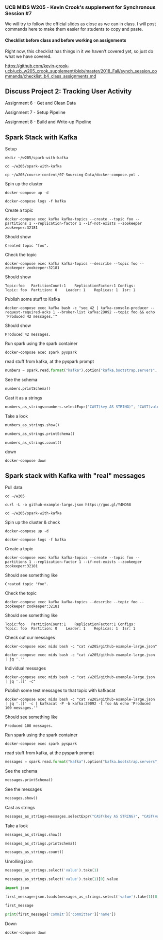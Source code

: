 ### UCB MIDS W205 - Kevin Crook's supplement for Synchronous Session #7

We will try to follow the official slides as close as we can in class.  I will post commands here to make them easier for students to copy and paste.

#### Checklist before class and before working on assignments

Right now, this checklist has things in it we haven't covered yet, so just do what we have covered.

https://github.com/kevin-crook-ucb/ucb_w205_crook_supplement/blob/master/2018_Fall/synch_session_commands/checklist_b4_class_assignments.md

## Discuss Project 2: Tracking User Activity

Assignment 6 - Get and Clean Data 

Assignment 7 - Setup Pipeline

Assignment 8 - Build and Write-up Pipeline
  
## Spark Stack with Kafka

Setup
```
mkdir ~/w205/spark-with-kafka

cd ~/w205/spark-with-kafka

cp ~/w205/course-content/07-Sourcing-Data/docker-compose.yml .
```

Spin up the cluster
```
docker-compose up -d

docker-compose logs -f kafka
```

Create a topic 
```
docker-compose exec kafka kafka-topics --create --topic foo --partitions 1 --replication-factor 1 --if-not-exists --zookeeper zookeeper:32181
```

Should show
```
Created topic "foo".
```

Check the topic
```
docker-compose exec kafka kafka-topics --describe --topic foo --zookeeper zookeeper:32181
```

Should show
```
Topic:foo   PartitionCount:1    ReplicationFactor:1 Configs:
Topic: foo  Partition: 0    Leader: 1    Replicas: 1  Isr: 1
```

Publish some stuff to Kafka
```
docker-compose exec kafka bash -c "seq 42 | kafka-console-producer --request-required-acks 1 --broker-list kafka:29092 --topic foo && echo 'Produced 42 messages.'"
```

Should show
```
Produced 42 messages.
```
Run spark using the spark container
```
docker-compose exec spark pyspark
```

read stuff from kafka, at the pyspark prompt
```python
numbers = spark.read.format("kafka").option("kafka.bootstrap.servers", "kafka:29092").option("subscribe","foo").option("startingOffsets", "earliest").option("endingOffsets", "latest").load() 
```

See the schema
```python
numbers.printSchema()
```

Cast it as a strings
```python
numbers_as_strings=numbers.selectExpr("CAST(key AS STRING)", "CAST(value AS STRING)")
```

Take a look
```python
numbers_as_strings.show()

numbers_as_strings.printSchema()

numbers_as_strings.count()
```

down
```
docker-compose down
```

## Spark stack with Kafka with "real" messages

Pull data
```
cd ~/w205

curl -L -o github-example-large.json https://goo.gl/Y4MD58

cd ~/w205/spark-with-kafka
```

Spin up the cluster & check
```
docker-compose up -d

docker-compose logs -f kafka
```

Create a topic 
```
docker-compose exec kafka kafka-topics --create --topic foo --partitions 1 --replication-factor 1 --if-not-exists --zookeeper zookeeper:32181
```

Should see something like
```
Created topic "foo".
```

Check the topic
```
docker-compose exec kafka kafka-topics --describe --topic foo --zookeeper zookeeper:32181
```

Should see something like
```
Topic:foo   PartitionCount:1    ReplicationFactor:1 Configs:
Topic: foo  Partition: 0    Leader: 1    Replicas: 1  Isr: 1
```

Check out our messages
```
docker-compose exec mids bash -c "cat /w205/github-example-large.json"

docker-compose exec mids bash -c "cat /w205/github-example-large.json | jq '.'"
```

Individual messages
```
docker-compose exec mids bash -c "cat /w205/github-example-large.json | jq '.[]' -c"
```

Publish some test messages to that topic with kafkacat
```
docker-compose exec mids bash -c "cat /w205/github-example-large.json | jq '.[]' -c | kafkacat -P -b kafka:29092 -t foo && echo 'Produced 100 messages.'"
```

Should see something like
```
Produced 100 messages.
```

Run spark using the spark container
```
docker-compose exec spark pyspark
```

read stuff from kafka, at the pyspark prompt
```python
messages = spark.read.format("kafka").option("kafka.bootstrap.servers", "kafka:29092").option("subscribe","foo").option("startingOffsets", "earliest").option("endingOffsets", "latest").load() 
```

See the schema
```python
messages.printSchema()
```

See the messages
```python
messages.show()
```

Cast as strings
```python
messages_as_strings=messages.selectExpr("CAST(key AS STRING)", "CAST(value AS STRING)")
```

Take a look
```python
messages_as_strings.show()

messages_as_strings.printSchema()

messages_as_strings.count()
```

Unrolling json
```python
messages_as_strings.select('value').take(1)

messages_as_strings.select('value').take(1)[0].value

import json

first_message=json.loads(messages_as_strings.select('value').take(1)[0].value)

first_message

print(first_message['commit']['committer']['name'])
```

Down
```
docker-compose down
```

